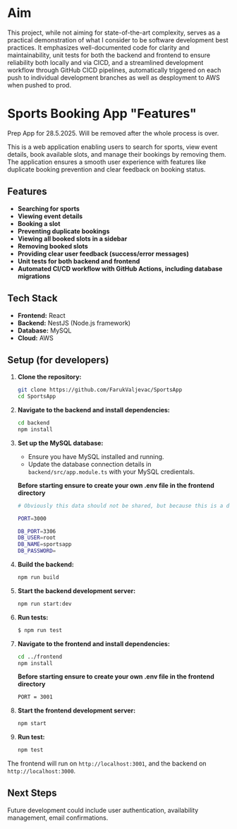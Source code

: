 # Aim

This project, while not aiming for state-of-the-art complexity, serves as a practical demonstration of what I consider to be software development best practices. It emphasizes well-documented code for clarity and maintainability, unit tests for both the backend and frontend to ensure reliability both locally and via CICD, and a streamlined development workflow through GitHub CICD pipelines, automatically triggered on each push to individual development branches as well as desployment to AWS when pushed to prod.

# Sports Booking App "Features"

Prep App for 28.5.2025. Will be removed after the whole process is over.

This is a web application enabling users to search for sports, view event details, book available slots, and manage their bookings by removing them. The application ensures a smooth user experience with features like duplicate booking prevention and clear feedback on booking status.

## Features

- **Searching for sports**
- **Viewing event details**
- **Booking a slot**
- **Preventing duplicate bookings**
- **Viewing all booked slots in a sidebar**
- **Removing booked slots**
- **Providing clear user feedback (success/error messages)**
- **Unit tests for both backend and frontend**
- **Automated CI/CD workflow with GitHub Actions, including database migrations**

## Tech Stack

- **Frontend:** React
- **Backend:** NestJS (Node.js framework)
- **Database:** MySQL
- **Cloud:** AWS

## Setup (for developers)

1.  **Clone the repository:**

    ```bash
    git clone https://github.com/FarukValjevac/SportsApp
    cd SportsApp
    ```

2.  **Navigate to the backend and install dependencies:**

    ```bash
    cd backend
    npm install
    ```

3.  **Set up the MySQL database:**

    - Ensure you have MySQL installed and running.
    - Update the database connection details in `backend/src/app.module.ts` with your MySQL credientals.

    **Before starting ensure to create your own .env file in the frontend directory**

    ```bash
    # Obviously this data should not be shared, but because this is a demo I will provide what I have used. Feel free to use any values that suits you.

    PORT=3000

    DB_PORT=3306
    DB_USER=root
    DB_NAME=sportsapp
    DB_PASSWORD=
    ```

4.  **Build the backend:**

    ```bash
    npm run build
    ```

5.  **Start the backend development server:**

    ```bash
    npm run start:dev
    ```

6.  **Run tests:**

    ```bash
    $ npm run test
    ```

7.  **Navigate to the frontend and install dependencies:**

    ```bash
    cd ../frontend
    npm install
    ```

    **Before starting ensure to create your own .env file in the frontend directory**

    ```bash
    PORT = 3001
    ```

8.  **Start the frontend development server:**
    ```bash
    npm start
    ```
9.  **Run test:**
    ```bash
    npm test
    ```

The frontend will run on `http://localhost:3001`, and the backend on `http://localhost:3000`.

## Next Steps

Future development could include user authentication, availability management, email confirmations.
